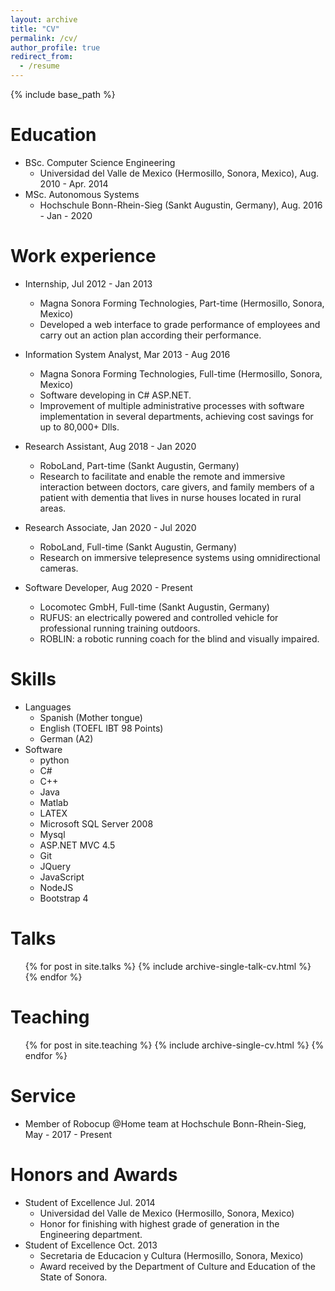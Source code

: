 ```yaml
---
layout: archive
title: "CV"
permalink: /cv/
author_profile: true
redirect_from:
  - /resume
---
```


{% include base_path %}

Education
======
* BSc. Computer Science Engineering
  * Universidad del Valle de Mexico (Hermosillo, Sonora, Mexico), Aug. 2010 - Apr. 2014
* MSc. Autonomous Systems
  * Hochschule Bonn-Rhein-Sieg (Sankt Augustin, Germany), Aug. 2016 - Jan - 2020

Work experience
======
* Internship, Jul 2012 - Jan 2013
  * Magna Sonora Forming Technologies, Part-time (Hermosillo, Sonora, Mexico)
  * Developed a web interface to grade performance of employees and carry out an action plan according their
performance.

* Information System Analyst, Mar 2013 - Aug 2016
  * Magna Sonora Forming Technologies, Full-time (Hermosillo, Sonora, Mexico)
  * Software developing in C# ASP.NET. 
  * Improvement of multiple administrative processes with software implementation in several departments, achieving cost savings for up to 80,000+ Dlls.

* Research Assistant, Aug 2018 - Jan 2020
  * RoboLand, Part-time (Sankt Augustin, Germany)
  * Research to facilitate and enable the remote and immersive interaction between doctors, care givers, and family members of a patient with dementia that lives in nurse houses located in rural areas.

* Research Associate, Jan 2020 - Jul 2020
  * RoboLand, Full-time (Sankt Augustin, Germany)
  * Research on immersive telepresence systems using omnidirectional cameras.
  
* Software Developer, Aug 2020 - Present
  * Locomotec GmbH, Full-time (Sankt Augustin, Germany)
  * RUFUS: an electrically powered and controlled vehicle for professional running training outdoors.
  * ROBLIN: a robotic running coach for the blind and visually impaired.

Skills
======
* Languages 
  * Spanish (Mother tongue)
  * English (TOEFL IBT 98 Points)
  * German (A2)
* Software 
  * python
  *  C#
  * C++
  * Java
  * Matlab
  * LATEX
  * Microsoft SQL Server 2008
  * Mysql
  * ASP.NET MVC 4.5
  * Git
  * JQuery
  * JavaScript
  * NodeJS
  * Bootstrap 4

<!-- Publications
======
  <ul>{% for post in site.publications %}
    {% include archive-single-cv.html %}
  {% endfor %}</ul> -->
  
Talks
======
  <ul>{% for post in site.talks %}
    {% include archive-single-talk-cv.html %}
  {% endfor %}</ul>
  
Teaching
======
  <ul>{% for post in site.teaching %}
    {% include archive-single-cv.html %}
  {% endfor %}</ul>
  
Service 
======
* Member of Robocup @Home team at Hochschule Bonn-Rhein-Sieg, May - 2017 - Present

Honors and Awards
======
* Student of Excellence Jul. 2014
  * Universidad del Valle de Mexico (Hermosillo, Sonora, Mexico)
  * Honor for finishing with highest grade of generation in the Engineering department.
* Student of Excellence Oct. 2013
  * Secretaria de Educacion y Cultura  (Hermosillo, Sonora, Mexico)
  * Award received by the Department of Culture and Education of the State of Sonora.